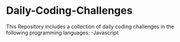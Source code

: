 # Daily-Coding-Challenges

  This Repository includes a collection of daily coding challenges in the following programming languages:
    -Javascript
  
